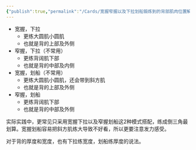```yaml
---
{"publish":true,"permalink":"/Cards/宽握窄握以及下拉划船锻炼到的背部肌肉位置解析.md","title":"宽握窄握以及下拉划船锻炼到的背部肌肉位置解析","created":"2023-03-01","modified":"2023-03-14","published":"2025-07-12T18:46:10.728+08:00","cssclasses":""}
---
```



- 宽握，下拉
	- 更练大圆肌小圆肌
	- 也就是背的上部及外侧
- 窄握，下拉（不常用）
	- 更练背阔肌下部
	- 也就是背的中部及内侧
- 宽握，划船（不常用）
	- 更练大圆肌小圆肌，还会带到斜方肌
	- 也就是背的上部及外侧
- 窄握，划船
	- 更练背阔肌下部
	- 也就是背的中部及外侧

实际实践中，更常见只采用宽握下拉以及窄握划船这2种模式搭配，练成倒三角最划算。宽握划船容易把斜方肌练大导致不好看，所以更要注意发力感受。

对于背的厚度和宽度，也有下拉练宽度，划船练厚度的说法。